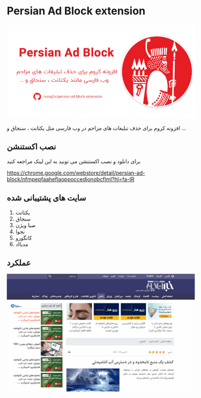 # Persian Ad Block extension

![](assets/bnr.png)

افزونه کروم برای حذف تبلیغات های مزاحم در وب فارسی مثل یکتانت ، سنجاق و ... 

## نصب اکستنشن 

برای دانلود و نصب اکستنشن می تونید به این لینک مراجعه کنید

https://chrome.google.com/webstore/detail/persian-ad-block/nfmpepfaaheflaoppoccedjonobcflml?hl=fa-IR

## سایت های پشتیبانی شده 

1. یکتانت
2. سنجاق
3. صبا ویژن
4. نجوا
5. کانگورو
6. مدیااد

##  عملکرد 
![](assets/scr1.gif)